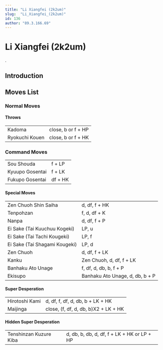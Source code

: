 ```yaml
---
title: "Li Xiangfei (2k2um)"
slug:  "Li_Xiangfei_(2k2um)"
id: 136
author: "89.3.166.69"
---
```


# Li Xiangfei (2k2um)

.

## Introduction

## Moves List

### Normal Moves

#### Throws

|                |                    |
|----------------|--------------------|
| Kadoma         | close, b or f + HP |
| Ryokuchi Kouen | close, b or f + HK |

### Command Moves

|                 |         |
|-----------------|---------|
| Sou Shouda      | f + LP  |
| Kyuupo Gosentai | f + LK  |
| Fukupo Gosentai | df + HK |

#### Special Moves

|                               |                                 |
|-------------------------------|---------------------------------|
| Zen Chuoh Shin Saiha          | d, df, f + HK                   |
| Tenpohzan                     | f, d, df + K                    |
| Nanpa                         | d, df, f + P                    |
| Ei Sake (Tai Kuuchuu Kogeki)  | LP, u                           |
| Ei Sake (Tai Tachi Kougeki)   | LP, f                           |
| Ei Sake (Tai Shagami Kougeki) | LP, d                           |
| Zen Chuoh                     | d, df, f + LK                   |
| Kanku                         | Zen Chuoh, d, df, f + LK        |
| Banhaku Ato Unage             | f, df, d, db, b, f + P          |
| Ekisupo                       | Banhaku Ato Unage, d, db, b + P |

#### Super Desperation

|                |                                      |
|----------------|--------------------------------------|
| Hirotoshi Kami | d, df, f, df, d, db, b + LK + HK     |
| Maijinga       | close, (f, df, d, db, b)X2 + LK + HK |

#### Hidden Super Desperation

|                        |                                             |
|------------------------|---------------------------------------------|
| Tenshinzan Kuzure Kiba | d, db, b, db, d, df, f + LK + HK or LP + HP |
